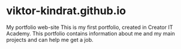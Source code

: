 # viktor-kindrat.github.io
My portfolio web-site
This is my first portfolio, created in Creator IT Academy. This portfolio contains information about me and my main projects and can help me get a job.
